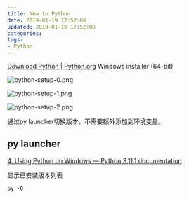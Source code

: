 ```yaml
---
title: New to Python
date: 2019-01-19 17:52:08 
updated: 2019-01-19 17:52:08 
categories:
tags:
- Python
---
```


[Download Python | Python.org](https://www.python.org/downloads/)
Windows installer (64-bit)

![python-setup-0.png](python-setup-0.png)

![python-setup-1.png](python-setup-1.png)

![python-setup-2.png](python-setup-2.png)


通过py launcher切换版本，不需要额外添加到环境变量。

## py launcher

[4. Using Python on Windows — Python 3.11.1 documentation](https://docs.python.org/3/using/windows.html#launcher)

显示已安装版本列表

```
py -0
```
